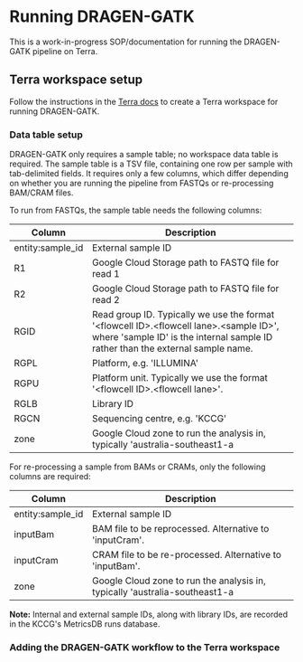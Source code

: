 # Running DRAGEN-GATK

This is a work-in-progress SOP/documentation for running the DRAGEN-GATK pipeline on Terra.

## Terra workspace setup

Follow the instructions in the [Terra docs](../terra/README.md) to create a Terra workspace for running DRAGEN-GATK.

### Data table setup

DRAGEN-GATK only requires a sample table; no workspace data table is required. The sample table is a TSV file, containing one row per sample with tab-delimited fields. It requires only a few columns, which differ depending on whether you are running the pipeline from FASTQs or re-processing BAM/CRAM files.

To run from FASTQs, the sample table needs the following columns:

| Column | Description |
| ------ | ----------- |
| entity:sample_id | External sample ID |
| R1 | Google Cloud Storage path to FASTQ file for read 1 |
| R2 | Google Cloud Storage path to FASTQ file for read 2 |
| RGID | Read group ID. Typically we use the format '\<flowcell ID\>.\<flowcell lane\>.\<sample ID\>', where 'sample ID' is the internal sample ID rather than the external sample name. |
| RGPL | Platform, e.g. 'ILLUMINA' |
| RGPU | Platform unit. Typically we use the format '\<flowcell ID\>.\<flowcell lane\>'. |
| RGLB | Library ID |
| RGCN | Sequencing centre, e.g. 'KCCG' |
| zone | Google Cloud zone to run the analysis in, typically 'australia-southeast1-a |

For re-processing a sample from BAMs or CRAMs, only the following columns are required:

| Column | Description |
| ------ | ----------- |
| entity:sample_id | External sample ID |
| inputBam | BAM file to be reprocessed. Alternative to 'inputCram'. |
| inputCram | CRAM file to be re-processed. Alternative to 'inputBam'. |
| zone | Google Cloud zone to run the analysis in, typically 'australia-southeast1-a |

**Note:** Internal and external sample IDs, along with library IDs, are recorded in the KCCG's MetricsDB runs database.

### Adding the DRAGEN-GATK workflow to the Terra workspace
